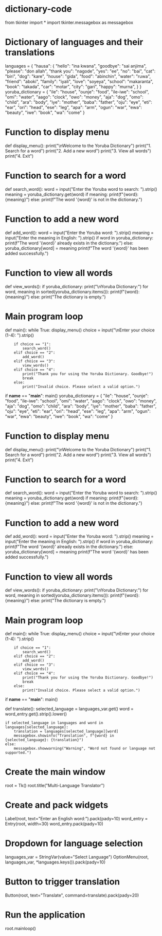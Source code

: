 # dictionary-code
from tkinter import *
import tkinter.messagebox as messagebox

# Dictionary of languages and their translations
languages = {
    "hausa": {
        "hello": "ina kwana",
        "goodbye": "sai anjima",
        "please": "don allah",
        "thank you": "nagode",
        "yes": "ee",
        "no": "bai",
        "cat": "biri",
        "dog": "kare",
        "house": "gida",
        "food": "abinchin",
        "water": "ruwa",
        "friend": "aboki",
        "family": "iyali",
        "love": "soyeya",
        "school": "makaranta",
        "book": "takada",
        "car": "motar",
        "city": "gari",
        "happy": "murna",
        }
}
yoruba_dictionary = {
    "ile": "house",
    "ounje": "food",
    "ile-iwe": "school",
    "omi": "water",
    "aago": "clock",
    "owo": "money",
    "aja": "dog",
    "omo": "child",
    "ara": "body",
    "iye": "mother",
    "baba": "father",
    "oju": "eye",
    "eti": "ear",
    "ori": "head",
    "ese": "leg",
    "apa": "arm",
    "ogun": "war",
    "ewa": "beauty",
    "iwe": "book",
    "wa": "come"
}
# Function to display menu
def display_menu():
    print("\nWelcome to the Yoruba Dictionary")
    print("1. Search for a word")
    print("2. Add a new word")
    print("3. View all words")
    print("4. Exit")

# Function to search for a word
def search_word():
    word = input("Enter the Yoruba word to search: ").strip()
    meaning = yoruba_dictionary.get(word)
    if meaning:
        print(f"{word}: {meaning}")
    else:
        print(f"The word '{word}' is not in the dictionary.")

# Function to add a new word
def add_word():
    word = input("Enter the Yoruba word: ").strip()
    meaning = input("Enter the meaning in English: ").strip()
    if word in yoruba_dictionary:
        print(f"The word '{word}' already exists in the dictionary.")
    else:
        yoruba_dictionary[word] = meaning
        print(f"The word '{word}' has been added successfully.")

# Function to view all words
def view_words():
    if yoruba_dictionary:
        print("\nYoruba Dictionary:")
        for word, meaning in sorted(yoruba_dictionary.items()):
            print(f"{word}: {meaning}")
    else:
        print("The dictionary is empty.")

# Main program loop
def main():
    while True:
        display_menu()
        choice = input("\nEnter your choice (1-4): ").strip()

        if choice == "1":
            search_word()
        elif choice == "2":
            add_word()
        elif choice == "3":
            view_words()
        elif choice == "4":
            print("Thank you for using the Yoruba Dictionary. Goodbye!")
            break
        else:
            print("Invalid choice. Please select a valid option.")

if __name__ == "__main__":
    main()
yoruba_dictionary = {
    "ile": "house",
    "ounje": "food",
    "ile-iwe": "school",
    "omi": "water",
    "aago": "clock",
    "owo": "money",
    "aja": "dog",
    "omo": "child",
    "ara": "body",
    "iye": "mother",
    "baba": "father",
    "oju": "eye",
    "eti": "ear",
    "ori": "head",
    "ese": "leg",
    "apa": "arm",
    "ogun": "war",
    "ewa": "beauty",
    "iwe": "book",
    "wa": "come"
}
# Function to display menu
def display_menu():
    print("\nWelcome to the Yoruba Dictionary")
    print("1. Search for a word")
    print("2. Add a new word")
    print("3. View all words")
    print("4. Exit")

# Function to search for a word
def search_word():
    word = input("Enter the Yoruba word to search: ").strip()
    meaning = yoruba_dictionary.get(word)
    if meaning:
        print(f"{word}: {meaning}")
    else:
        print(f"The word '{word}' is not in the dictionary.")

# Function to add a new word
def add_word():
    word = input("Enter the Yoruba word: ").strip()
    meaning = input("Enter the meaning in English: ").strip()
    if word in yoruba_dictionary:
        print(f"The word '{word}' already exists in the dictionary.")
    else:
        yoruba_dictionary[word] = meaning
        print(f"The word '{word}' has been added successfully.")

# Function to view all words
def view_words():
    if yoruba_dictionary:
        print("\nYoruba Dictionary:")
        for word, meaning in sorted(yoruba_dictionary.items()):
            print(f"{word}: {meaning}")
    else:
        print("The dictionary is empty.")

# Main program loop
def main():
    while True:
        display_menu()
        choice = input("\nEnter your choice (1-4): ").strip()

        if choice == "1":
            search_word()
        elif choice == "2":
            add_word()
        elif choice == "3":
            view_words()
        elif choice == "4":
            print("Thank you for using the Yoruba Dictionary. Goodbye!")
            break
        else:
            print("Invalid choice. Please select a valid option.")

if __name__ == "__main__":
    main()

def translate():
    selected_language = languages_var.get()
    word = word_entry.get().strip().lower()

    if selected_language in languages and word in languages[selected_language]:
        translation = languages[selected_language][word]
        messagebox.showinfo("Translation", f"{word} in {selected_language}: {translation}")
    else:
        messagebox.showwarning("Warning", "Word not found or language not supported.")

# Create the main window
root = Tk()
root.title("Multi-Language Translator")

# Create and pack widgets
Label(root, text="Enter an English word:").pack(pady=10)
word_entry = Entry(root, width=30)
word_entry.pack(pady=10)

# Dropdown for language selection
languages_var = StringVar(value="Select Language")
OptionMenu(root, languages_var, *languages.keys()).pack(pady=10)

# Button to trigger translation
Button(root, text="Translate", command=translate).pack(pady=20)

# Run the application
root.mainloop()
